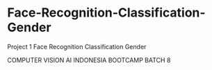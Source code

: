 # Face-Recognition-Classification-Gender
Project 1 Face Recognition Classification Gender

COMPUTER VISION AI INDONESIA BOOTCAMP BATCH 8



